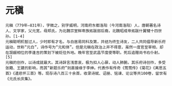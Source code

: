 # 元稹

    元稹（779年—831年），字微之，别字威明，河南府东都洛阳（今河南洛阳）人，唐朝著名诗人、文学家，父元宽，母郑氏，为北魏宗室鲜卑族拓跋部后裔，北魏昭成帝拓跋什翼犍十四世孙。[1-4]
    元稹聪明机智过人，少时即有才名，与白居易同科及第，并结为终生诗友，二人共同倡导新乐府运动，世称“元白”，诗作号为“元和体”。但是元稹在政治上并不得意，虽然一度官至宰相，却在觊觎相位的李逢吉的策划下被贬往外地。晚年官至武昌节度使等职。死后追赠尚书右仆射。[5]
    元稹的创作，以诗成就最大。其诗辞言浅意哀，极为扣人心扉，动人肺腑。其乐府诗创作，多受张籍、王建的影响，而其“新题乐府”则直接缘于李绅。代表作有传奇《莺莺传》《菊花》《离思五首》《遣悲怀三首》等。现存诗八百三十余首，收录诗赋、诏册、铭谏、论议等共100卷，留世有《元氏长庆集》。